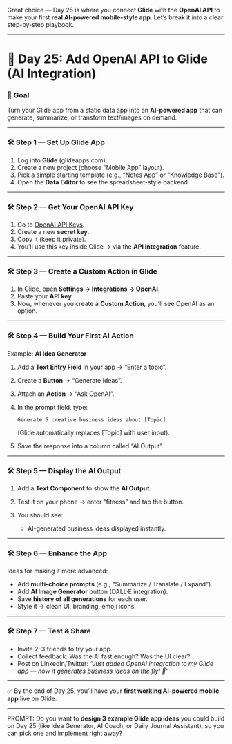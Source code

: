 Great choice — Day 25 is where you connect **Glide** with the **OpenAI API** to make your first **real AI-powered mobile-style app**. Let’s break it into a clear step-by-step playbook.

---

# 🔎 **Day 25: Add OpenAI API to Glide (AI Integration)**

### 🎯 Goal

Turn your Glide app from a static data app into an **AI-powered app** that can generate, summarize, or transform text/images on demand.

---

### 🛠️ Step 1 — Set Up Glide App

1. Log into **Glide** (glideapps.com).
2. Create a new project (choose “Mobile App” layout).
3. Pick a simple starting template (e.g., “Notes App” or “Knowledge Base”).
4. Open the **Data Editor** to see the spreadsheet-style backend.

---

### 🛠️ Step 2 — Get Your OpenAI API Key

1. Go to [OpenAI API Keys](https://platform.openai.com/account/api-keys).
2. Create a new **secret key**.
3. Copy it (keep it private).
4. You’ll use this key inside Glide → via the **API integration** feature.

---

### 🛠️ Step 3 — Create a Custom Action in Glide

1. In Glide, open **Settings → Integrations → OpenAI**.
2. Paste your **API key**.
3. Now, whenever you create a **Custom Action**, you’ll see OpenAI as an option.

---

### 🛠️ Step 4 — Build Your First AI Action

Example: **AI Idea Generator**

1. Add a **Text Entry Field** in your app → “Enter a topic”.
2. Create a **Button** → “Generate Ideas”.
3. Attach an **Action** → “Ask OpenAI”.
4. In the prompt field, type:

   ```
   Generate 5 creative business ideas about [Topic]
   ```

   (Glide automatically replaces \[Topic] with user input).
5. Save the response into a column called “AI Output”.

---

### 🛠️ Step 5 — Display the AI Output

1. Add a **Text Component** to show the **AI Output**.
2. Test it on your phone → enter “fitness” and tap the button.
3. You should see:

   * AI-generated business ideas displayed instantly.

---

### 🛠️ Step 6 — Enhance the App

Ideas for making it more advanced:

* Add **multi-choice prompts** (e.g., “Summarize / Translate / Expand”).
* Add **AI Image Generator** button (DALL·E integration).
* Save **history of all generations** for each user.
* Style it → clean UI, branding, emoji icons.

---

### 🛠️ Step 7 — Test & Share

* Invite 2–3 friends to try your app.
* Collect feedback: Was the AI fast enough? Was the UI clear?
* Post on LinkedIn/Twitter:
  *“Just added OpenAI integration to my Glide app — now it generates business ideas on the fly! 🚀”*

---

✅ By the end of Day 25, you’ll have your **first working AI-powered mobile app** live on Glide.

---

PROMPT: Do you want to **design 3 example Glide app ideas** you could build on Day 25 (like Idea Generator, AI Coach, or Daily Journal Assistant), so you can pick one and implement right away?
